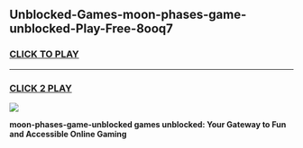 
## Unblocked-Games-moon-phases-game-unblocked-Play-Free-8ooq7
<h3>
<a href="https://premium76.site?title=moon-phases-game-unblocked&ref=22A">CLICK TO PLAY</a></h3>
<hr>

<h3>
<a href="https://premium76.site?title=moon-phases-game-unblocked&ref=22A">CLICK 2 PLAY</a>
  
</h3>

<a href="https://premium76.site?title=moon-phases-game-unblocked&ref=22A"><img src="https://clearcache.store/games.png"></a>


**moon-phases-game-unblocked games unblocked: Your Gateway to Fun and Accessible Online Gaming**
